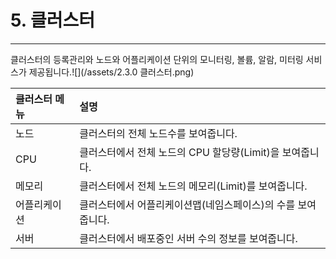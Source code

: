 # 5. 클러스터

---

클러스터의 등록관리와 노드와 어플리케이션 단위의 모니터링, 볼륨, 알람, 미터링 서비스가 제공됩니다.![](/assets/2.3.0 클러스터.png)

| 클러스터 메뉴 | 설명 |
| :--- | :--- |
| 노드 | 클러스터의 전체 노드수를  보여줍니다. |
| CPU | 클러스터에서 전체 노드의 CPU 할당량\(Limit\)을 보여줍니다. |
| 메모리 | 클러스터에서 전체 노드의 메모리\(Limit\)를 보여줍니다. |
| 어플리케이션 | 클러스터에서 어플리케이션맵\(네임스페이스\)의 수를 보여줍니다. |
| 서버 | 클러스터에서 배포중인 서버 수의 정보를 보여줍니다. |



